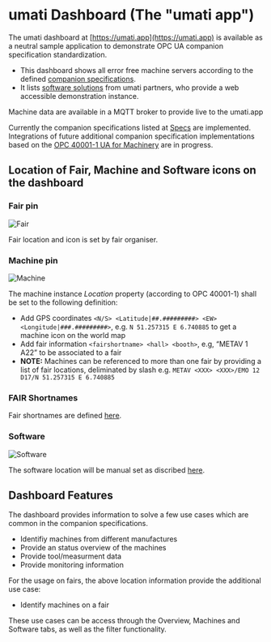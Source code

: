 # umati Dashboard (The "umati app")

The umati dashboard at [https://umati.app](https://umati.app) is available as a neutral sample application to demonstrate OPC UA companion specification standardization.

- This dashboard shows all error free machine servers according to the defined [companion specifications](Specs.md).
- It lists [software solutions](Specs/Software.md) from umati partners, who provide a web accessible demonstration instance.

Machine data are available in a MQTT broker to provide live to the umati.app

Currently the companion specifications listed at [Specs](Specs.md) are implemented.
Integrations of future additional companion specification implementations based on the [OPC 40001-1 UA for Machinery](https://www.vdma.org/viewer/-/v2article/render/2737109) are in progress.

## Location of Fair, Machine and Software icons on the dashboard

### Fair pin

![Fair](img/map_pin_fair.svg)

Fair location and icon is set by fair organiser.

### Machine pin

![Machine](img/map_pin_machine_magenta.svg)

The machine instance _Location_ property (according to OPC 40001-1) shall be set to the following definition:

- Add GPS coordinates `<N/S> <Latitude|##.#########> <EW> <Longitude|###.#########>`, e.g. `N 51.257315 E 6.740885` to get a machine icon on the world map
- Add fair information `<fairshortname> <hall> <booth>`, e.g, “METAV 1 A22” to be associated to a fair
- **NOTE:** Machines can be referenced to more than one fair by providing a list of fair locations, deliminated by slash e.g. `METAV <XXX> <XXX>/EMO 12 D17/N 51.257315 E 6.740885`

### FAIR Shortnames

Fair shortnames are defined [here](Specs/Fairs.md).

### Software

![Software](img/map_pin_software_cyan.svg)

The software location will be manual set as discribed [here](Specs/Software.md).

## Dashboard Features

The dashboard provides information to solve a few use cases which are common in the companion specifications.

- Identifiy machines from different manufactures
- Provide an status overview of the machines
- Provide tool/measurment data
- Provide monitoring information

For the usage on fairs, the above location information provide the additional use case:

- Identify machines on a fair

These use cases can be access through the Overview, Machines and Software tabs, as well as the filter functionality.
